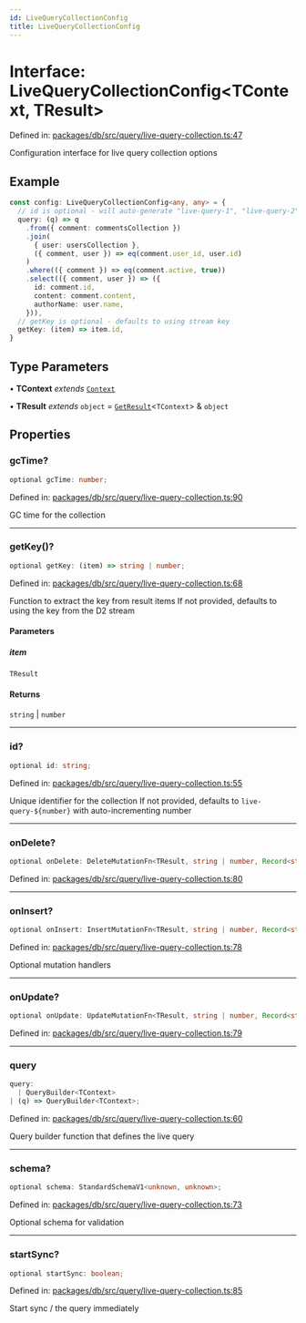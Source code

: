 ```yaml
---
id: LiveQueryCollectionConfig
title: LiveQueryCollectionConfig
---
```


<!-- DO NOT EDIT: this page is autogenerated from the type comments -->

# Interface: LiveQueryCollectionConfig\<TContext, TResult\>

Defined in: [packages/db/src/query/live-query-collection.ts:47](https://github.com/TanStack/db/blob/main/packages/db/src/query/live-query-collection.ts#L47)

Configuration interface for live query collection options

## Example

```typescript
const config: LiveQueryCollectionConfig<any, any> = {
  // id is optional - will auto-generate "live-query-1", "live-query-2", etc.
  query: (q) => q
    .from({ comment: commentsCollection })
    .join(
      { user: usersCollection },
      ({ comment, user }) => eq(comment.user_id, user.id)
    )
    .where(({ comment }) => eq(comment.active, true))
    .select(({ comment, user }) => ({
      id: comment.id,
      content: comment.content,
      authorName: user.name,
    })),
  // getKey is optional - defaults to using stream key
  getKey: (item) => item.id,
}
```

## Type Parameters

• **TContext** *extends* [`Context`](../context.md)

• **TResult** *extends* `object` = [`GetResult`](../../type-aliases/getresult.md)\<`TContext`\> & `object`

## Properties

### gcTime?

```ts
optional gcTime: number;
```

Defined in: [packages/db/src/query/live-query-collection.ts:90](https://github.com/TanStack/db/blob/main/packages/db/src/query/live-query-collection.ts#L90)

GC time for the collection

***

### getKey()?

```ts
optional getKey: (item) => string | number;
```

Defined in: [packages/db/src/query/live-query-collection.ts:68](https://github.com/TanStack/db/blob/main/packages/db/src/query/live-query-collection.ts#L68)

Function to extract the key from result items
If not provided, defaults to using the key from the D2 stream

#### Parameters

##### item

`TResult`

#### Returns

`string` \| `number`

***

### id?

```ts
optional id: string;
```

Defined in: [packages/db/src/query/live-query-collection.ts:55](https://github.com/TanStack/db/blob/main/packages/db/src/query/live-query-collection.ts#L55)

Unique identifier for the collection
If not provided, defaults to `live-query-${number}` with auto-incrementing number

***

### onDelete?

```ts
optional onDelete: DeleteMutationFn<TResult, string | number, Record<string, Fn>>;
```

Defined in: [packages/db/src/query/live-query-collection.ts:80](https://github.com/TanStack/db/blob/main/packages/db/src/query/live-query-collection.ts#L80)

***

### onInsert?

```ts
optional onInsert: InsertMutationFn<TResult, string | number, Record<string, Fn>>;
```

Defined in: [packages/db/src/query/live-query-collection.ts:78](https://github.com/TanStack/db/blob/main/packages/db/src/query/live-query-collection.ts#L78)

Optional mutation handlers

***

### onUpdate?

```ts
optional onUpdate: UpdateMutationFn<TResult, string | number, Record<string, Fn>>;
```

Defined in: [packages/db/src/query/live-query-collection.ts:79](https://github.com/TanStack/db/blob/main/packages/db/src/query/live-query-collection.ts#L79)

***

### query

```ts
query: 
  | QueryBuilder<TContext>
| (q) => QueryBuilder<TContext>;
```

Defined in: [packages/db/src/query/live-query-collection.ts:60](https://github.com/TanStack/db/blob/main/packages/db/src/query/live-query-collection.ts#L60)

Query builder function that defines the live query

***

### schema?

```ts
optional schema: StandardSchemaV1<unknown, unknown>;
```

Defined in: [packages/db/src/query/live-query-collection.ts:73](https://github.com/TanStack/db/blob/main/packages/db/src/query/live-query-collection.ts#L73)

Optional schema for validation

***

### startSync?

```ts
optional startSync: boolean;
```

Defined in: [packages/db/src/query/live-query-collection.ts:85](https://github.com/TanStack/db/blob/main/packages/db/src/query/live-query-collection.ts#L85)

Start sync / the query immediately
